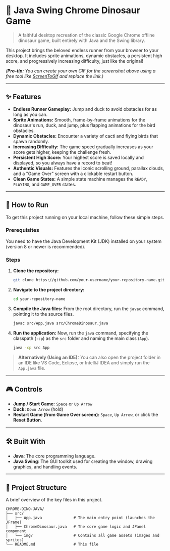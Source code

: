 
# 🦖 Java Swing Chrome Dinosaur Game

> A faithful desktop recreation of the classic Google Chrome offline dinosaur game, built entirely with Java and the Swing library.

This project brings the beloved endless runner from your browser to your desktop. It includes sprite animations, dynamic obstacles, a persistent high score, and progressively increasing difficulty, just like the original\!

*(**Pro-tip:** You can create your own GIF for the screenshot above using a free tool like [ScreenToGif](https://www.screentogif.com/) and replace the link.)*

-----

## ✨ Features

  * **Endless Runner Gameplay:** Jump and duck to avoid obstacles for as long as you can.
  * **Sprite Animations:** Smooth, frame-by-frame animations for the dinosaur's run, duck, and jump, plus flapping animations for the bird obstacles.
  * **Dynamic Obstacles:** Encounter a variety of cacti and flying birds that spawn randomly.
  * **Increasing Difficulty:** The game speed gradually increases as your score gets higher, keeping the challenge fresh.
  * **Persistent High Score:** Your highest score is saved locally and displayed, so you always have a record to beat\!
  * **Authentic Visuals:** Features the iconic scrolling ground, parallax clouds, and a "Game Over" screen with a clickable restart button.
  * **Clean Game States:** A simple state machine manages the `READY`, `PLAYING`, and `GAME_OVER` states.

-----

## 🚀 How to Run

To get this project running on your local machine, follow these simple steps.

### Prerequisites

You need to have the Java Development Kit (JDK) installed on your system (version 8 or newer is recommended).

### Steps

1.  **Clone the repository:**

    ```sh
    git clone https://github.com/your-username/your-repository-name.git
    ```

2.  **Navigate to the project directory:**

    ```sh
    cd your-repository-name
    ```

3.  **Compile the Java files:**
    From the root directory, run the `javac` command, pointing it to the source files.

    ```sh
    javac src/App.java src/ChromeDinosaur.java
    ```

4.  **Run the application:**
    Now, run the `java` command, specifying the classpath (`-cp`) as the `src` folder and naming the main class (`App`).

    ```sh
    java -cp src App
    ```

> **Alternatively (Using an IDE):**
> You can also open the project folder in an IDE like VS Code, Eclipse, or IntelliJ IDEA and simply run the `App.java` file.

-----

## 🎮 Controls

  * **Jump / Start Game:** `Space` or `Up Arrow`
  * **Duck:** `Down Arrow` (hold)
  * **Restart Game (from Game Over screen):** `Space`, `Up Arrow`, or click the **Reset Button**.

-----

## 🛠️ Built With

  * **Java**: The core programming language.
  * **Java Swing**: The GUI toolkit used for creating the window, drawing graphics, and handling events.

-----

## 📂 Project Structure

A brief overview of the key files in this project.

```
CHROME-DINO-JAVA/
├── src/
│   ├── App.java              # The main entry point (launches the JFrame)
│   ├── ChromeDinosaur.java   # The core game logic and JPanel component
│   └── img/                  # Contains all game assets (images and sprites)
└── README.md                 # This file
```
